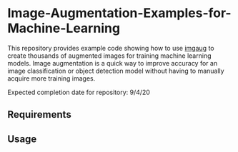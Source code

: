 # Image-Augmentation-Examples-for-Machine-Learning
This repository provides example code showing how to use [imgaug](https://github.com/aleju/imgaug) to create thousands of augmented images for training machine learning models. Image augmentation is a quick way to improve accuracy for an image classification or object detection model without having to manually acquire more training images.

Expected completion date for repository: 9/4/20

## Requirements

## Usage

